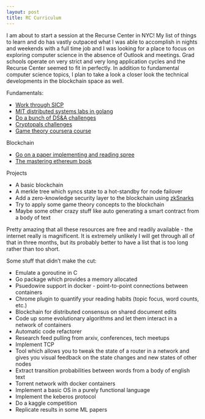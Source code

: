```yaml
---
layout: post
title: RC Curriculum 
---
```


I am about to start a session at the Recurse Center in NYC! My list of things to learn and do has vastly outpaced what I was able to accomplish in nights and weekends with a full time job and I was looking for a place to focus on exploring computer science in the absence of Outlook and meetings. Grad schools operate on very strict and very long application cycles and the Recurse Center seemed to fit in perfectly. In addition to fundamental computer science topics, I plan to take a look a closer look the technical developments in the blockchain space as well.

Fundamentals:
- [Work through SICP](https://mitpress.mit.edu/sites/default/files/sicp/full-text/book/book-Z-H-4.html#%25_toc_start)
- [MIT distributed systems labs in golang](https://pdos.csail.mit.edu/6.824/)
- [Do a bunch of DS&A challenges](https://www.hackerrank.com/)
- [Cryptopals challenges](https://cryptopals.com/)
- [Game theory coursera course](https://www.coursera.org/learn/game-theory-1)

Blockchain
- [Go on a paper implementing and reading spree](https://github.com/decrypto-org/blockchain-papers)
- [The mastering ethereum book](https://github.com/ethereumbook/ethereumbook)

Projects
- A basic blockchain
- A merkle tree which syncs state to a hot-standby for node failover
- Add a zero-knowledge security layer to the blockchain using [zkSnarks](https://z.cash/technology/zksnarks.html)
- Try to apply some game theory concepts to the blockchain
- Maybe some other crazy stuff like auto generating a smart contract from a body of text

Pretty amazing that all these resources are free and readily available - the internet really is magnificent. It is extremely unlikely I will get through all of that in three months, but its probably better to have a list that is too long rather than too short. 

Some stuff that didn’t make the cut:
- Emulate a goroutine in C
- Go package which provides a memory allocated
- Psuedowire support in docker - point-to-point connections between containers
- Chrome plugin to quantify your reading habits (topic focus, word counts, etc.)
- Blockchain for distributed consensus on shared document edits
- Code up some evolutionary algorithms and let them interact in a network of containers
- Automatic code refactorer
- Research feed pulling from arxiv, conferences, tech meetups 
- Implement TCP
- Tool which allows you to tweak the state of a router in a network and gives you visual feedback on the state changes and new states of other nodes
- Extract transition probabilities between words from a body of english text
- Torrent network with docker containers
- Implement a basic OS in a purely functional language 
- Implement the keberos protocol
- Do a kaggle competition
- Replicate results in some ML papers
